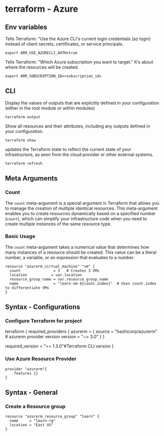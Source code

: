 # terraform - Azure

## Env variables

Tells Terraform: "Use the Azure CLI's current login credentials (az login) instead of client secrets, certificates, or service principals.
```shell
export ARM_USE_AZURECLI_AUTH=true 
```

Tells Terraform: "Which Azure subscription you want to target." It's about where the resources will be created.

```shell
export ARM_SUBSCRIPTION_ID=<subscription_id>
```

## CLI

Display the values of outputs that are explicitly defined in your configuration (either in the root module or within modules)

```shell
terraform output
```

Show all resources and their attributes, including any outputs defined in your configuration.

```shell
terraform show
```

updates the Terraform state to reflect the current state of your infrastructure, as seen from the cloud provider or other external systems.

```shell
terraform refresh
```


## Meta Arguments

### Count

The `count` meta-argument is a special argument in Terraform that allows you to manage the creation of multiple identical resources. This meta-argument enables you to create resources dynamically based on a specified number (`count`), which can simplify your infrastructure code when you need to create multiple instances of the same resource type.

### Basic Usage

The `count` meta-argument takes a numerical value that determines how many instances of a resource should be created. This value can be a literal number, a variable, or an expression that evaluates to a number.

```hcl
resource "azurerm_virtual_machine" "vm" {
  count               = 3   # Creates 3 VMs
  location           = var.location
  resource_group_name = var.resource_group_name
  name                = "learn-vm-${count.index}"  # Uses count.index to differentiate VMs
}
```



## Syntax - Configurations

### Configure Terraform for project

terraform {
  required_providers {
    azurerm = {
      source  = "hashicorp/azurerm" # azurerm provider version
      version = "~> 3.0"
    }
  }

  required_version = ">= 1.3.0"#Terraform CLI version
}

### Use Azure Resource Provider

```hcl
provider "azurerm"{
    features {}
}
```
## Syntax - General

### Create a Resource group

```hcl
resource "azurerm_resource_group" "learn" {
  name     = "learn-rg"
  location = "East US"
}
```
